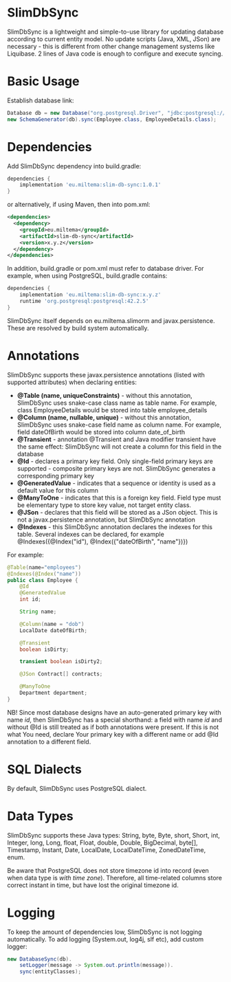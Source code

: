 # SlimDbSync
SlimDbSync is a lightweight and simple-to-use library for updating database according to current entity model.
No update scripts (Java, XML, JSon) are necessary - this is different from other change management systems like Liquibase. 
2 lines of Java code is enough to configure and execute syncing.

# Basic Usage

Establish database link:

```java
Database db = new Database("org.postgresql.Driver", "jdbc:postgresql://localhost:5432/demoDB", "demouser", "password");
new SchemaGenerator(db).sync(Employee.class, EmployeeDetails.class);
```

# Dependencies

Add SlimDbSync dependency into build.gradle:

```gradle
dependencies {
    implementation 'eu.miltema:slim-db-sync:1.0.1'
}
```

or alternatively, if using Maven, then into pom.xml:

```xml
<dependencies>
  <dependency>
    <groupId>eu.miltema</groupId>
    <artifactId>slim-db-sync</artifactId>
    <version>x.y.z</version>
  </dependency>
</dependencies>
```

In addition, build.gradle or pom.xml must refer to database driver. For example, when using PostgreSQL, build.gradle contains:

```gradle
dependencies {
    implementation 'eu.miltema:slim-db-sync:x.y.z'
    runtime 'org.postgresql:postgresql:42.2.5'
}
```

SlimDbSync itself depends on eu.miltema.slimorm and javax.persistence. These are resolved by build system automatically.

# Annotations

SlimDbSync supports these javax.persistence annotations (listed with supported attributes) when declaring entities:
* **@Table (name, uniqueConstraints)** - without this annotation, SlimDbSync uses snake-case class name as table name. For example, class EmployeeDetails would be stored into table employee\_details
* **@Column (name, nullable, unique)** - without this annotation, SlimDbSync uses snake-case field name as column name. For example, field dateOfBirth would be stored into column date\_of\_birth
* **@Transient** - annotation @Transient and Java modifier transient have the same effect: SlimDbSync will not create a column for this field in the database
* **@Id** - declares a primary key field. Only single-field primary keys are supported - composite primary keys are not. SlimDbSync generates a corresponding primary key
* **@GeneratedValue** - indicates that a sequence or identity is used as a default value for this column
* **@ManyToOne** - indicates that this is a foreign key field. Field type must be elementary type to store key value, not target entity class.
* **@JSon** - declares that this field will be stored as a JSon object. This is not a javax.persistence annotation, but SlimDbSync annotation
* **@Indexes** - this SlimDbSync annotation declares the indexes for this table. Several indexes can be declared, for example @Indexes({@Index("id"), @Index({"dateOfBirth", "name"})})

For example:

```java
@Table(name="employees")
@Indexes(@Index("name"))
public class Employee {
	@Id
	@GeneratedValue
	int id;

	String name;

	@Column(name = "dob")
	LocalDate dateOfBirth;

	@Transient
	boolean isDirty;

	transient boolean isDirty2;

	@JSon Contract[] contracts;

	@ManyToOne
	Department department;
}
```

NB! Since most database designs have an auto-generated primary key with name _id_, then SlimDbSync has a special shorthand: a field with name _id_ and without @Id is still treated as if both annotations were present.
If this is not what You need, declare Your primary key with a different name or add @Id annotation to a different field.

# SQL Dialects

By default, SlimDbSync uses PostgreSQL dialect.

# Data Types

SlimDbSync supports these Java types:
String, byte, Byte, short, Short, int, Integer, long, Long, float, Float, double, Double, BigDecimal, byte[], Timestamp, Instant, Date, LocalDate, LocalDateTime, ZonedDateTime, enum.

Be aware that PostgreSQL does not store timezone id into record (even when data type is _with time zone_). Therefore, all time-related columns store correct instant in time, but have lost the original timezone id.

# Logging

To keep the amount of dependencies low, SlimDbSync is not logging automatically. To add logging (System.out, log4j, slf etc), add custom logger:

```java
new DatabaseSync(db).
	setLogger(message -> System.out.println(message)).
	sync(entityClasses);
```
